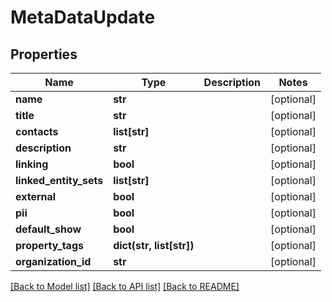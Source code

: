 # MetaDataUpdate

## Properties
Name | Type | Description | Notes
------------ | ------------- | ------------- | -------------
**name** | **str** |  | [optional] 
**title** | **str** |  | [optional] 
**contacts** | **list[str]** |  | [optional] 
**description** | **str** |  | [optional] 
**linking** | **bool** |  | [optional] 
**linked_entity_sets** | **list[str]** |  | [optional] 
**external** | **bool** |  | [optional] 
**pii** | **bool** |  | [optional] 
**default_show** | **bool** |  | [optional] 
**property_tags** | **dict(str, list[str])** |  | [optional] 
**organization_id** | **str** |  | [optional] 

[[Back to Model list]](../README.md#documentation-for-models) [[Back to API list]](../README.md#documentation-for-api-endpoints) [[Back to README]](../README.md)


